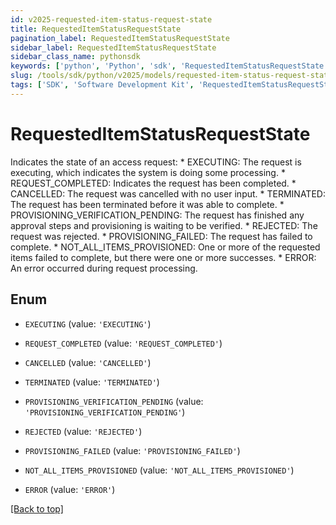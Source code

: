 ```yaml
---
id: v2025-requested-item-status-request-state
title: RequestedItemStatusRequestState
pagination_label: RequestedItemStatusRequestState
sidebar_label: RequestedItemStatusRequestState
sidebar_class_name: pythonsdk
keywords: ['python', 'Python', 'sdk', 'RequestedItemStatusRequestState', 'V2025RequestedItemStatusRequestState'] 
slug: /tools/sdk/python/v2025/models/requested-item-status-request-state
tags: ['SDK', 'Software Development Kit', 'RequestedItemStatusRequestState', 'V2025RequestedItemStatusRequestState']
---
```


# RequestedItemStatusRequestState

Indicates the state of an access request: * EXECUTING: The request is executing, which indicates the system is doing some processing. * REQUEST_COMPLETED: Indicates the request  has been completed. * CANCELLED: The request was cancelled with no user input. * TERMINATED: The request has been terminated before it was able to complete. * PROVISIONING_VERIFICATION_PENDING: The request has finished any approval steps and provisioning is waiting to be verified. * REJECTED: The request was rejected. * PROVISIONING_FAILED: The request has failed to complete. * NOT_ALL_ITEMS_PROVISIONED: One or more of the requested items failed to complete, but there were one or more  successes. * ERROR: An error occurred during request processing.

## Enum

* `EXECUTING` (value: `'EXECUTING'`)

* `REQUEST_COMPLETED` (value: `'REQUEST_COMPLETED'`)

* `CANCELLED` (value: `'CANCELLED'`)

* `TERMINATED` (value: `'TERMINATED'`)

* `PROVISIONING_VERIFICATION_PENDING` (value: `'PROVISIONING_VERIFICATION_PENDING'`)

* `REJECTED` (value: `'REJECTED'`)

* `PROVISIONING_FAILED` (value: `'PROVISIONING_FAILED'`)

* `NOT_ALL_ITEMS_PROVISIONED` (value: `'NOT_ALL_ITEMS_PROVISIONED'`)

* `ERROR` (value: `'ERROR'`)

[[Back to top]](#) 

